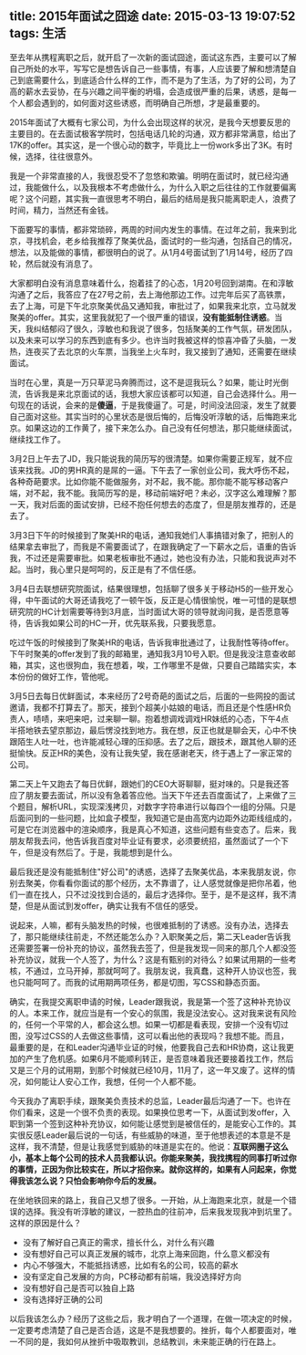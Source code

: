 title: 2015年面试之囧途
date: 2015-03-13 19:07:52
tags: 生活
---

至去年从携程离职之后，就开启了一次新的面试囧途，面试这东西，主要可以了解自己所处的水平，写写它是想告诉自己一些事情，有事，人应该要了解和想清楚自己到底需要什么，到底适合什么样的工作，而不是为了生活，为了好的公司，为了高的薪水去妥协，在与兴趣之间平衡的坍塌，会造成很严重的后果，诱惑，是每一个人都会遇到的，如何面对这些诱惑，而明确自己所想，才是最重要的。

2015年面试了大概有七家公司，为什么会出现这样的状况，是我今天想要反思的主要目的。在去面试极客学院时，包括电话几轮的沟通，双方都非常满意，给出了17K的offer。其实这，是一个很心动的数字，毕竟比上一份work多出了3K。有时候，选择，往往很意外。

我是一个非常直接的人，我很忍受不了忽悠和欺骗。明明在面试时，就已经沟通过，我能做什么，以及我根本不考虑做什么，为什么入职之后往往的工作就要偏离呢？这个问题，其实我一直很思考不明白，最后的结局是我只能离职走人，浪费了时间，精力，当然还有金钱。

下面要写的事情，都非常琐碎，两周的时间内发生的事情。在过年之前，我来到北京，寻找机会，老乡给我推荐了聚美优品，面试时的一些沟通，包括自己的情况，想法，以及能做的事情，都很明白的说了。从1月4号面试到了1月14号，经历了四轮，然后就没有消息了。

大家都明白没有消息意味着什么，抱着挂了的心态，1月20号回到湖南。在和淳敏沟通了之后，我答应了在27号之前，去上海他那边工作。过完年后买了高铁票，去了上海，可是下午北京聚美优品又通知我，审批过了，如果我来北京，立马就发聚美的offer。其实，这里我就犯了一个很严重的错误，**没有能抵制住诱惑**。当天，我纠结郁闷了很久，淳敏也和我说了很多，包括聚美的工作气氛，研发团队，以及未来可以学习的东西到底有多少。也许当时我被这样的惊喜冲昏了头脑，一发热，连夜买了去北京的火车票，当我坐上火车时，我又接到了通知，还需要在继续面试。

当时在心里，真是一万只草泥马奔腾而过，这不是逗我玩么？如果，能让时光倒流，告诉我是来北京面试的话，我想大家应该都可以知道，自己会选择什么。用一句现在的话说，会来的是**傻逼**，于是我傻逼了。可是，时间没法回滚，发生了就要自己面对这些。其实当时的心里状态是很后悔的，后悔没听淳敏的话，后悔跑来北京。如果这边的工作黄了，接下来怎么办。自己没有任何想法，那只能继续面试，继续找工作了。

3月2日上午去了JD，我只能说我的简历写的很清楚。如果你需要正规军，就不应该来找我。JD的男HR真的是屌的一逼。下午去了一家创业公司，我大呼伤不起，各种奇葩要求。比如你能不能做服务，对不起，我不能。那你能不能写移动客户端，对不起，我不能。我简历写的是，移动前端好吧？未必，汉字这么难理解？那一天，我对后面的面试安排，已经不抱任何想去的态度了，但是朋友推荐的，还是去了。

3月3日下午的时候接到了聚美HR的电话，通知我她们人事搞错对象了，把别人的结果拿去审批了，而我是不需要面试了，在跟我确定了一下薪水之后，语重的告诉我，不过还是需要审批。如果老板审批不通过，她也没有办法，只能和我说声对不起。当时，我心里只是呵呵的，反正是有了不信任感。

3月4日去联想研究院面试，结果很理想，包括聊了很多关于移动H5的一些开发心得，中午面试的大哥还请我吃了一顿午饭，反正是心情很愉悦，唯一可惜的是联想研究院的HC计划需要等待到3月底，当时面试大哥的领导就询问我，是否愿意等待，告诉我如果公司的HC一开，优先联系我，只要我愿意。

吃过午饭的时候接到了聚美HR的电话，告诉我审批通过了，让我耐性等待offer。下午时聚美的offer发到了我的邮箱里，通知我3月10号入职。但是我没注意查收邮箱，其实，这也很狗血，我在想着，唉，工作哪里不是做，只要自己踏踏实实，本本份份的做好工作，管他呢。

3月5日去每日优鲜面试，本来经历了2号奇葩的面试之后，后面的一些网投的面试邀请，我都不打算去了。那天，接到个超美小姑娘的电话，而且还是个性感HR负责人，啧啧，来吧来吧，过来聊一聊。抱着想调戏调戏HR妹纸的心态，下午4点半搭地铁去望京那边，最后愣没找到地方。我在想，反正也就是聊会天，心中不快跟陌生人吐一吐，也许能减轻心理的压抑感。去了之后，跟技术，跟其他人聊的还挺愉快。反正HR的美色，没有让我失望，我在感谢老天，终于遇上了一家正常的公司。

第二天上午又跑去了每日优鲜，跟她们的CEO大哥聊聊，挺对味的。只是我还答应了朋友要去面试，所以没有急着答应他。当天下午还去百度面试了，上来做了三个题目，解析URL，实现深浅拷贝，对数字字符串进行以每四个一组的分隔。只是后面问到的一些问题，比如盒子模型，我知道它是由高宽内边距外边距线组成的，可是它在浏览器中的渲染顺序，我是真心不知道，这些问题有些变态了。后来，我朋友帮我去问，他告诉我百度对毕业证有要求，必须要统招，虽然面试了一个下午，但是没有然后了。于是，我能想到是什么。

最后我还是没有能抵制住"好公司"的诱惑，选择了去聚美优品，本来我朋友说，你别去聚美，你看看你面试的那个经历，太不靠谱了，让人感觉就像是把你吊着，他们一直在找人，只不过没找到合适的，最后才选择你。至于，是不是这样，我不清楚，但是从面试到发offer，确实让我有不信任的感受。

说起来，人嘛，都有头脑发热的时候，也很难抵制的了诱惑。没有办法，选择去了，那只能继续往前走，不然还能怎么办？入职聚美之后，第二天Leader告诉我还需要签署一份补充的协议，虽然我去签了，但是我发现一同来的那几个人都没签补充协议，就我一个人签了，为什么？这是有甄别的对待么？如果试用期的一些考核，不通过，立马开掉，那就呵呵了。我朋友说，我真蠢，这种开人协议也签，我也只能呵呵了。而我的试用期两项任务，都是切图，写CSS和静态页面。

确实，在我提交离职申请的时候，Leader跟我说，我是第一个签了这种补充协议的人。本来工作，就应当是有一个安心的氛围，我是没法安心。这对我来说有风险的，任何一个平常的人，都会这么想。如果一切都是看表现，安排一个没有切过图，没写过CSS的人去做这些事情，这可以看出他的表现吗？我想不能。而且，最重要的是，在和Leader沟通毕业证的时候，他要我自己去和HR协商，这让我更加的产生了危机感。如果6月不能顺利转正，是否意味着我还要接着找工作，然后又是三个月的试用期，到那个时候就已经10月，11月了，这一年又废了。这样的情况，如何能让人安心工作，我想，任何一个人都不能。

今天我办了离职手续，跟聚美负责技术的总监，Leader最后沟通了一下。也许在你们看来，这是一个很不负责的表现。如果换位思考一下，从面试到发offer，入职到第一个签到这种补充协议，如何能让感觉到是被信任的，是能安心工作的。其实很反感Leader最后说的一句话，有些威胁的味道，至于他想表述的本意是不是这样，我不清楚，但是让我感觉到威胁的味道是实在的。他说：**互联网圈子这么小，基本上每个公司的技术人员我都认识。你能来聚美，我找携程的同事打听过你的事情，正因为你比较实在，所以才招你来。就你这样的，如果有人问起来，你觉得我该怎么说？只怕会影响你今后的发展。**

在坐地铁回来的路上，我自己又想了很多。一开始，从上海跑来北京，就是一个错误的选择。我没有听淳敏的建议，一腔热血的往前冲，后来我发现我冲到坑里了。这样的原因是什么？

* 没有了解好自己真正的需求，擅长什么，对什么有兴趣
* 没有想好自己可以真正发展的城市，北京上海来回跑，什么意义都没有
* 内心不够强大，不能抵挡诱惑，比如有名的公司，较高的薪水
* 没有坚定自己发展的方向，PC移动都有前端，我没选择好方向
* 没有想好自己是否可以独自上路
* 没有选择好正确的公司

以后我该怎么办？经历了这些之后，我才明白了一个道理，在做一项决定的时候，一定要考虑清楚了自己是否合适，这是不是我想要的。挫折，每个人都要面对，唯一不同的是，我如何从挫折中吸取教训，总结教训，未来能正确的行在路上。


